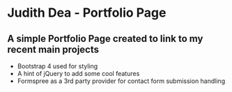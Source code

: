 # Judith Dea - Portfolio Page

## A simple Portfolio Page created to link to my recent main projects

- Bootstrap 4 used for styling
- A hint of jQuery to add some cool features
- Formspree as a 3rd party provider for contact form submission handling
